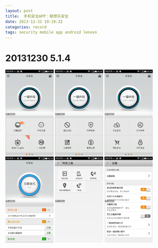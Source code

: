```yaml
---
layout: post
title:  手机安全APP：联想乐安全
date: 2013-12-31 19:19:22
categories: record
tags: security mobile app android lenovo
---
```



# 20131230 5.1.4

<img src="/img/android-secure-app-le/5.1.4/le-01.png" style="width: 30%; height: 30%"/>
<img src="/img/android-secure-app-le/5.1.4/le-02.png" style="width: 30%; height: 30%"/>
<img src="/img/android-secure-app-le/5.1.4/le-03.png" style="width: 30%; height: 30%"/>
<img src="/img/android-secure-app-le/5.1.4/le-04.png" style="width: 30%; height: 30%"/>
<img src="/img/android-secure-app-le/5.1.4/le-05.png" style="width: 30%; height: 30%"/>
<img src="/img/android-secure-app-le/5.1.4/le-06.png" style="width: 30%; height: 30%"/>